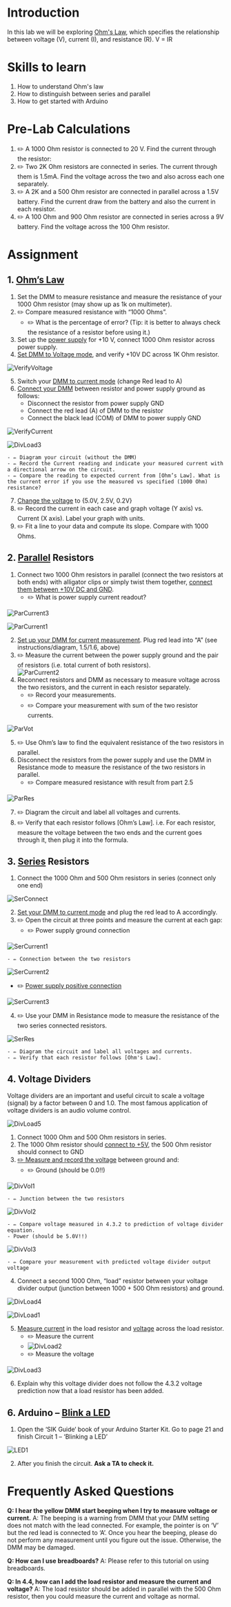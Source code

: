 # Introduction
In this lab we will be exploring [Ohm's Law](information/ohms_law.md), which specifies the relationship between voltage (V), current (I), and resistance (R).
V = IR

# Skills to learn
1. How to understand Ohm's law
2. How to distinguish between series and parallel
3. How to get started with Arduino

# Pre-Lab Calculations
1. ✏️ A 1000 Ohm resistor is connected to 20 V. Find the current through the resistor:
2. ✏️ Two 2K Ohm resistors are connected in series. The current through them is 1.5mA. Find the voltage across the two and also across each one separately. 
3. ✏️ A 2K and a 500 Ohm resistor are connected in parallel across a 1.5V battery. Find the current draw from the battery and also the current in each resistor. 
4. ✏️ A 100 Ohm and 900 Ohm resistor are connected in series across a 9V battery. Find the voltage across the 100 Ohm resistor. 


# Assignment
## 1. [Ohm’s Law](information/ohms_law.md)
1. Set the DMM to measure resistance and measure the resistance of your 1000 Ohm resistor (may show up as 1k on multimeter).
2. ✏️ Compare measured resistance with “1000 Ohms”.    
    - ✏️ What is the percentage of error? (Tip: it is better to always check the resistance of a resistor before using it.)
3. Set up the [power supply](/Lab1/dmm.md#power_supply) for +10 V, connect 1000 Ohm resistor across power supply.
4. [Set DMM to Voltage mode](/Lab1/dmm.md#measuring-voltage), and verify +10V DC across 1K Ohm resistor.

![VerifyVoltage](/assets/Lab2-16.jpg)

5. Switch your [DMM to current mode](/Lab1/dmm.md#measuring-current) (change Red lead to  A)
6. [Connect your DMM](/Lab1/dmm.md#measuring-current) between resistor and power supply ground as follows:
    - Disconnect the resistor from power supply GND
    - Connect the red lead (A) of DMM to the resistor
    - Connect the black lead (COM) of DMM to power supply GND

![VerifyCurrent](/assets/Lab2-15.jpg)

![DivLoad3](/assets/Lab2-24.png)

    - ✏️ Diagram your circuit (without the DMM)
    - ✏️ Record the Current reading and indicate your measured current with a directional arrow on the circuit.
    - ✏️ Compare the reading to expected current from [Ohm’s Law]. What is the current error if you use the measured vs specified (1000 Ohm) resistance?
7. [Change the voltage](/Lab1/dmm.md#power_supply) to {5.0V, 2.5V, 0.2V}
8. ✏️ Record the current in each case and graph voltage (Y axis) vs. Current (X axis). Label your graph with units.
9. ✏️ Fit a line to your data and compute its slope. Compare with 1000 Ohms.

## 2. [Parallel](/Lab1/dmm.md#series_vs_parallel) Resistors
1. Connect two 1000 Ohm resistors in parallel (connect the two resistors at both ends) with alligator clips or simply twist them together, [connect them between +10V DC and GND](/Lab1/dmm.md#power_supply).
    - ✏️ What is power supply current readout?

![ParCurrent3](/assets/Lab2-23.png)

![ParCurrent1](/assets/Lab2-14.jpg)

2. [Set up your DMM for current measurement](/Lab1/dmm.md#measuring-current). Plug red lead into “A” (see instructions/diagram, 1.5/1.6, above)
3. ✏️ Measure the current between the power supply ground and the pair of resistors (i.e. total current of both resistors).  
![ParCurrent2](/assets/Lab2-13.jpg)
4. Reconnect resistors and DMM as necessary to measure voltage across the two resistors, and the current in each resistor separately.  
    - ✏️ Record your measurements.
    - ✏️ Compare your measurement with sum of the two resistor currents.

![ParVot](/assets/Lab2-12.jpg)

5. ✏️ Use Ohm’s law to find the equivalent resistance of the two resistors in parallel.
6. Disconnect the resistors from the power supply and use the DMM in Resistance mode to measure the resistance of the two resistors in parallel.
    - ✏️ Compare measured resistance with result from part 2.5

![ParRes](/assets/Lab2-11.jpg)

7. ✏️ Diagram the circuit and label all voltages and currents.
8. ✏️ Verify that each resistor follows [Ohm’s Law]. i.e. For each resistor, measure the voltage between the two ends and the current goes through it, then plug it into the formula.

## 3. [Series](/Lab1/dmm.md#series_vs_parallel) Resistors
1. Connect the 1000 Ohm and 500 Ohm resistors in series (connect only one end)

![SerConnect](/assets/Lab2-19.png)

2. [Set your DMM to current mode](/Lab1/dmm.md#measuring-current) and plug the red lead to A accordingly.
3. ✏️ Open the circuit at three points and measure the current at each gap:
    - ✏️ Power supply ground connection

![SerCurrent1](/assets/Lab2-9.jpg)

    - ✏️ Connection between the two resistors

![SerCurrent2](/assets/Lab2-8.jpg)

- ✏️ [Power supply positive connection](/Lab1/dmm.md#power_supply)

![SerCurrent3](/assets/Lab2-7.jpg)

4. ✏️ Use your DMM in Resistance mode to measure the resistance of the two series connected resistors.

![SerRes](/assets/Lab2-6.jpg)

    - ✏️ Diagram the circuit and label all voltages and currents.
    - ✏️ Verify that each resistor follows [Ohm's Law].

## 4. Voltage Dividers
Voltage dividers are an important and useful circuit to scale a voltage (signal) by a factor between 0 and 1.0. The most famous application of voltage dividers is an audio volume control.

![DivLoad5](/assets/Lab2-22.png)

1. Connect  1000 Ohm  and 500 Ohm resistors in series.
2. The 1000 Ohm resistor should [connect to +5V](/Lab1/dmm.md#power_supply), the 500 Ohm resistor should connect to GND
3. [✏️ Measure and record the voltage](/Lab1/dmm.md#measuring-voltage) between ground and:
    - ✏️ Ground (should be 0.0!!)

![DivVol1](/assets/Lab2-5.jpg)

    - ✏️ Junction between the two resistors

![DivVol2](/assets/Lab2-4.jpg)

    - ✏️ Compare voltage measured in 4.3.2 to prediction of voltage divider equation.
    - Power (should be 5.0V!!)

![DivVol3](/assets/Lab2-3.jpg)

    - ✏️ Compare your measurement with predicted voltage divider output voltage
4. Connect a second 1000 Ohm, “load” resistor between your voltage divider output (junction between 1000 + 500 Ohm resistors) and ground.

![DivLoad4](/assets/Lab2-21.png)

![DivLoad1](/assets/Lab2-1.jpg)

5. [Measure current](/Lab1/dmm.md#measuring-current) in the load resistor and [voltage](/Lab1/dmm.md#measuring-voltage) across the load resistor.
    - ✏️ Measure the current
    - ![DivLoad2](/assets/Lab2-2.jpg)
    - ✏️ Measure the voltage

![DivLoad3](/assets/Lab2-18.jpg)

6. Explain why this voltage divider does not follow the 4.3.2 voltage prediction now that a load resistor has been added.

## 6. Arduino – [Blink a LED](/Lab2/flashing_code.md)
1. Open the ‘SIK Guide‘ book of your Arduino Starter Kit. Go to page 21 and finish Circuit 1 – ‘Blinking a LED’

![LED1](/assets/Lab2-20.png)

2. After you finish the circuit. **Ask a TA to check it.**


# Frequently Asked Questions
**Q: I hear the yellow DMM start beeping when I try to measure voltage or current.**
A: The beeping is a warning from DMM that your DMM setting does not match with the lead connected. For example, the pointer is on ‘V’ but the red lead is connected to ‘A’. Once you hear the beeping, please do not perform any measurement until you figure out the issue. Otherwise, the DMM may be damaged.

**Q: How can I use breadboards?**
A: Please refer to this tutorial on using breadboards.

**Q: In 4.4, how can I add the load resistor and measure the current and voltage?**
A: The load resistor should be added in parallel with the 500 Ohm resistor, then you could measure the current and voltage as normal.
